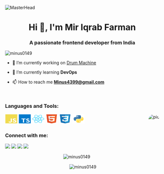 ![MasterHead](https://chkskills.com/wp-content/uploads/2020/04/PNC-Animated-Banners.gif)

<h1 align="center">Hi 👋, I'm Mir Iqrab Farman</h1>
<h3 align="center">A passionate frontend developer from India</h3>
<div class="container">
  <div>
<p align="left"> <img src="https://komarev.com/ghpvc/?username=minus0149&label=Profile%20views&color=0e75b6&style=flat" alt="minus0149" /> </p>

- 🔭 I’m currently working on [Drum Machine](https://github.com/Minus0149/Drum-Machine)

- 🌱 I’m currently learning **DevOps**

- 📫 How to reach me **Minus4399@gmail.com**
  </div>
</div>
<div style="display: inline_block"><br>
<h3 align="left">Languages and Tools:</h3>
  <img align="center" alt="Js" height="30" width="40" src="https://raw.githubusercontent.com/devicons/devicon/master/icons/javascript/javascript-plain.svg">
  <img align="center" alt="Ts" height="30" width="40" src="https://raw.githubusercontent.com/devicons/devicon/master/icons/typescript/typescript-plain.svg">
  <img align="center" alt="React" height="30" width="40" src="https://raw.githubusercontent.com/devicons/devicon/master/icons/react/react-original.svg">
  <img align="center" alt="HTML" height="30" width="40" src="https://raw.githubusercontent.com/devicons/devicon/master/icons/html5/html5-original.svg">
  <img align="center" alt="CSS" height="30" width="40" src="https://raw.githubusercontent.com/devicons/devicon/master/icons/css3/css3-original.svg">
  <img align="center" alt="Python" height="30" width="40" src="https://raw.githubusercontent.com/devicons/devicon/master/icons/python/python-original.svg">
  <img align="right" alt="pic" height="150" style="border-radius:50px;" src="https://i.postimg.cc/J4D9NkXg/pfp1.png">
</div>
  
  ##
 
<div> 
<h3 align="left">Connect with me:</h3>
  <a href="https://instagram.com/minus_luci" target="_blank"><img src="https://img.shields.io/badge/-Instagram-%23E4405F?style=for-the-badge&logo=instagram&logoColor=white" target="_blank"></a>
  <a href = "mailto:minus4399@gmail.com"><img src="https://img.shields.io/badge/-Gmail-%23333?style=for-the-badge&logo=gmail&logoColor=white" target="_blank"></a>
  <a href="https://www.linkedin.com/in/mir-iqrab-farman-6b0526223" target="_blank"><img src="https://img.shields.io/badge/-LinkedIn-%230077B5?style=for-the-badge&logo=linkedin&logoColor=white" target="_blank"></a> 
  <a href="https://www.linkedin.com/in/mir-iqrab-farman-6b0526223" target="_blank"><img src="https://img.shields.io/badge/-Twitter-%37289DA?style=for-the-badge&logo=twitter&logoColor=white" target="_blank"></a> 

</div>

<div align="center">
<p><img align="center" src="https://github-readme-stats.vercel.app/api/top-langs?username=minus0149&show_icons=true&locale=en&layout=compact&theme=dracula" alt="minus0149" /></p>
<p>&nbsp;<img align="center" src="https://github-readme-stats.vercel.app/api?username=minus0149&show_icons=true&locale=en&theme=dracula" alt="minus0149" /></p>

</div>




